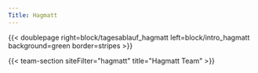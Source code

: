 ```yaml
---
Title: Hagmatt
---
```


{{< doublepage right=block/tagesablauf_hagmatt left=block/intro_hagmatt background=green border=stripes >}}

<!-- {{< doublepage right=block/5pics left=block/tagesablauf_hagmatt background=beige border=stripes >}} -->

{{< team-section siteFilter="hagmatt" title="Hagmatt Team" >}}
